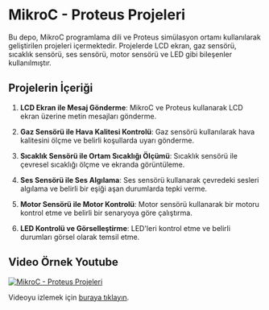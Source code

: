 # MikroC - Proteus Projeleri

Bu depo, MikroC programlama dili ve Proteus simülasyon ortamı kullanılarak geliştirilen projeleri içermektedir. Projelerde LCD ekran, gaz sensörü, sıcaklık sensörü, ses sensörü, motor sensörü ve LED gibi bileşenler kullanılmıştır.

## Projelerin İçeriği

1. **LCD Ekran ile Mesaj Gönderme**: MikroC ve Proteus kullanarak LCD ekran üzerine metin mesajları gönderme.

2. **Gaz Sensörü ile Hava Kalitesi Kontrolü**: Gaz sensörü kullanılarak hava kalitesini ölçme ve belirli koşullarda uyarı gönderme.

3. **Sıcaklık Sensörü ile Ortam Sıcaklığı Ölçümü**: Sıcaklık sensörü ile çevresel sıcaklığı ölçme ve ekranda görüntüleme.

4. **Ses Sensörü ile Ses Algılama**: Ses sensörü kullanarak çevredeki sesleri algılama ve belirli bir eşiği aşan durumlarda tepki verme.

5. **Motor Sensörü ile Motor Kontrolü**: Motor sensörü kullanarak bir motoru kontrol etme ve belirli bir senaryoya göre çalıştırma.

6. **LED Kontrolü ve Görselleştirme**: LED'leri kontrol etme ve belirli durumları görsel olarak temsil etme.

## Video Örnek Youtube

[![MikroC - Proteus Projeleri](https://img.youtube.com/vi/jUAMfCC2F58/0.jpg)](https://www.youtube.com/watch?v=jUAMfCC2F58)

Videoyu izlemek için [buraya tıklayın](https://www.youtube.com/watch?v=jUAMfCC2F58).
